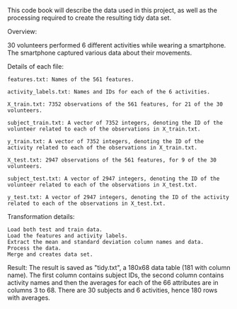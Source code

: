 This code book will describe the data used in this project, as well as the processing required to create the resulting tidy data set.

Overview:

30 volunteers performed 6 different activities while wearing a smartphone. The smartphone captured various data about their movements.

Details of each file:

    features.txt: Names of the 561 features.

    activity_labels.txt: Names and IDs for each of the 6 activities.

    X_train.txt: 7352 observations of the 561 features, for 21 of the 30 volunteers.
	
    subject_train.txt: A vector of 7352 integers, denoting the ID of the volunteer related to each of the observations in X_train.txt.

    y_train.txt: A vector of 7352 integers, denoting the ID of the activity related to each of the observations in X_train.txt.

    X_test.txt: 2947 observations of the 561 features, for 9 of the 30 volunteers.
	
    subject_test.txt: A vector of 2947 integers, denoting the ID of the volunteer related to each of the observations in X_test.txt.
	
    y_test.txt: A vector of 2947 integers, denoting the ID of the activity related to each of the observations in X_test.txt.

Transformation details:

    Load both test and train data.
    Load the features and activity labels.
    Extract the mean and standard deviation column names and data.
    Process the data.
    Merge and creates data set.
	
Result:
    The result is saved as "tidy.txt", a 180x68 data table (181 with column name). The first column contains subject IDs, the second column contains activity names and then the averages for each of the 66 attributes are in columns 3 to 68. There are 30 subjects and 6 activities, hence 180 rows with averages.
